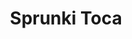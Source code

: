 ---
slug: sprunki-toca-2792
title: Sprunki Toca
description: "Sprunki Toca is an exciting online game. Play for free directly in your browser!"
icon: /images/popular_mods/Sprunki Toca.png
url: https://playminigames.net/content/gamebinary/html5/sprunki-toca/index.html
previewImage: /images/popular_mods/Sprunki Toca.png
type: popular mods

# SEO配置
seo:
  title: "Sprunki Toca - Play Free Online Game | Fun Browser Games"
  description: "Sprunki Toca - Play this fun online game for free in your browser. No download required!"
  ogImage: "/images/popular_mods/Sprunki Toca.png"
  keywords: "sprunki-toca-2792, online game, browser game, free game, popular mods game, play online"

videoUrls:
  - https://www.youtube.com/embed/example1
  - https://www.youtube.com/embed/example2

whyPlay:
  title: "Why Play Sprunki Toca?"
  items:
    - "Immersive Gameplay: Sprunki Toca offers an engaging and immersive gaming experience that will keep you entertained for hours"
    - "Challenging Levels: Test your skills with increasingly difficult challenges and obstacles"
    - "Beautiful Graphics: Enjoy stunning visuals and smooth animations that bring the game world to life"
    - "Regular Updates: New content and features are added regularly to keep the game fresh and exciting"
    - "Free to Play: Experience all the fun without spending a penny"
    - "Community Features: Connect with other players, share strategies, and compete for high scores"
    - "Cross-Platform: Play on any device with a web browser, no downloads required"

features:
  title: "Key Features of Sprunki Toca"
  image: "/images/popular_mods/Sprunki Toca.png"
  items:
    - "Intuitive Controls: Easy to learn controls make Sprunki Toca accessible for players of all skill levels"
    - "Multiple Game Modes: Enjoy various gameplay options that provide different challenges and experiences"
    - "Character Customization: Personalize your gaming experience with unique characters and items"
    - "Achievement System: Complete special tasks to earn rewards and recognition"
    - "Leaderboards: Compete with players worldwide and see who can achieve the highest scores"

characteristics:
  title: "Game Characteristics"
  image: "/images/popular_mods/Sprunki Toca.png"
  items:
    - "Genre: Popular mods game with elements of strategy and skill"
    - "Difficulty: Suitable for both casual gamers and those seeking a challenge"
    - "Play Time: Quick sessions or extended gameplay, depending on your preference"
    - "Art Style: Vibrant and engaging visuals that enhance the gaming experience"
    - "Sound Design: Immersive audio that complements the gameplay perfectly"

info: "Sprunki Toca is an exciting online game that offers players a unique and engaging gaming experience. With its intuitive controls, stunning visuals, and challenging gameplay, Sprunki Toca provides hours of entertainment for players of all ages and skill levels. Whether you're looking for a quick gaming session during a break or an extended play session, Sprunki Toca delivers an immersive experience that will keep you coming back for more. The game features multiple levels of increasing difficulty, ensuring that players are constantly challenged as they progress. With regular updates adding new content and features, Sprunki Toca remains fresh and exciting, providing endless entertainment options for its growing community of players."

howToPlayIntro: "Welcome to Sprunki Toca! This guide will walk you through the basics and help you master the game. Whether you're a beginner or looking to improve your skills, these tips and instructions will enhance your gaming experience."

howToPlaySteps:
  - title: "Getting Started"
    description: "Begin your Sprunki Toca adventure by familiarizing yourself with the controls. Use your keyboard or mouse to navigate through the game interface. The tutorial will guide you through the basic mechanics and help you understand the objectives."
  - title: "Understanding the Objectives"
    description: "In Sprunki Toca, your main goal is to progress through levels by completing specific objectives. Each level presents unique challenges that require different strategies and approaches."
  - title: "Mastering the Controls"
    description: "Practice using the controls to improve your precision and reaction time. Sprunki Toca requires quick reflexes and strategic thinking to overcome obstacles and defeat opponents."
  - title: "Utilizing Power-ups"
    description: "Collect power-ups throughout the game to enhance your abilities and overcome difficult challenges. Each power-up offers unique advantages that can be crucial for success."
  - title: "Developing Strategies"
    description: "As you progress in Sprunki Toca, develop effective strategies for different scenarios. Analyze patterns, anticipate challenges, and adapt your approach to maximize your performance."

faq:
  title: "Frequently Asked Questions about Sprunki Toca"
  items:
    - question: "Is Sprunki Toca free to play?"
      answer: "Yes, Sprunki Toca is completely free to play directly in your web browser. No downloads or purchases are required to enjoy the full game experience."
    - question: "Can I play Sprunki Toca on mobile devices?"
      answer: "Yes, Sprunki Toca is optimized for both desktop and mobile play. You can enjoy the game on any device with a web browser and internet connection."
    - question: "Are there any in-game purchases?"
      answer: "While Sprunki Toca is free to play, there may be optional in-game purchases available for cosmetic items or additional features that don't affect core gameplay."
    - question: "How often is Sprunki Toca updated?"
      answer: "The developers regularly update Sprunki Toca with new content, features, and improvements based on player feedback and game performance."
    - question: "Can I play Sprunki Toca offline?"
      answer: "Currently, Sprunki Toca requires an internet connection to play as it's a browser-based online game."
    - question: "Is Sprunki Toca suitable for children?"
      answer: "Yes, Sprunki Toca is designed to be family-friendly and suitable for players of all ages."
    - question: "How do I report bugs or issues?"
      answer: "If you encounter any problems while playing Sprunki Toca, you can report them through the game's support page or contact the developers directly through their website."
    - question: "Still Have Questions?"
      answer: "If you have additional questions about Sprunki Toca that aren't covered in this FAQ, please visit our support center or contact our customer service team for assistance."
---